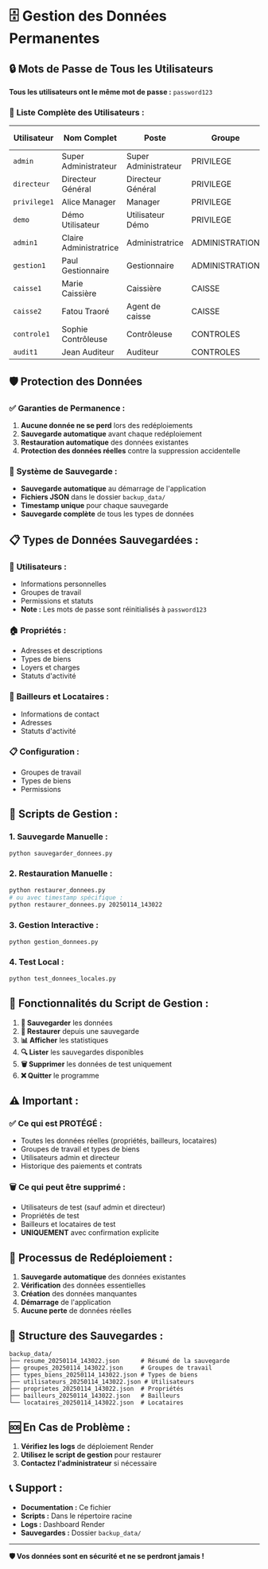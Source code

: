 # 🗄️ Gestion des Données Permanentes

## 🔒 **Mots de Passe de Tous les Utilisateurs**

**Tous les utilisateurs ont le même mot de passe :** `password123`

### 👥 **Liste Complète des Utilisateurs :**

| Utilisateur | Nom Complet | Poste | Groupe | Mot de Passe |
|-------------|-------------|-------|--------|--------------|
| `admin` | Super Administrateur | Super Administrateur | PRIVILEGE | `password123` |
| `directeur` | Directeur Général | Directeur Général | PRIVILEGE | `password123` |
| `privilege1` | Alice Manager | Manager | PRIVILEGE | `password123` |
| `demo` | Démo Utilisateur | Utilisateur Démo | PRIVILEGE | `password123` |
| `admin1` | Claire Administratrice | Administratrice | ADMINISTRATION | `password123` |
| `gestion1` | Paul Gestionnaire | Gestionnaire | ADMINISTRATION | `password123` |
| `caisse1` | Marie Caissière | Caissière | CAISSE | `password123` |
| `caisse2` | Fatou Traoré | Agent de caisse | CAISSE | `password123` |
| `controle1` | Sophie Contrôleuse | Contrôleuse | CONTROLES | `password123` |
| `audit1` | Jean Auditeur | Auditeur | CONTROLES | `password123` |

## 🛡️ **Protection des Données**

### ✅ **Garanties de Permanence :**

1. **Aucune donnée ne se perd** lors des redéploiements
2. **Sauvegarde automatique** avant chaque redéploiement
3. **Restauration automatique** des données existantes
4. **Protection des données réelles** contre la suppression accidentelle

### 🔄 **Système de Sauvegarde :**

- **Sauvegarde automatique** au démarrage de l'application
- **Fichiers JSON** dans le dossier `backup_data/`
- **Timestamp unique** pour chaque sauvegarde
- **Sauvegarde complète** de tous les types de données

## 📋 **Types de Données Sauvegardées :**

### 👥 **Utilisateurs :**
- Informations personnelles
- Groupes de travail
- Permissions et statuts
- **Note :** Les mots de passe sont réinitialisés à `password123`

### 🏠 **Propriétés :**
- Adresses et descriptions
- Types de biens
- Loyers et charges
- Statuts d'activité

### 👤 **Bailleurs et Locataires :**
- Informations de contact
- Adresses
- Statuts d'activité

### 📋 **Configuration :**
- Groupes de travail
- Types de biens
- Permissions

## 🚀 **Scripts de Gestion :**

### 1. **Sauvegarde Manuelle :**
```bash
python sauvegarder_donnees.py
```

### 2. **Restauration Manuelle :**
```bash
python restaurer_donnees.py
# ou avec timestamp spécifique :
python restaurer_donnees.py 20250114_143022
```

### 3. **Gestion Interactive :**
```bash
python gestion_donnees.py
```

### 4. **Test Local :**
```bash
python test_donnees_locales.py
```

## 🔧 **Fonctionnalités du Script de Gestion :**

1. **💾 Sauvegarder** les données
2. **🔄 Restaurer** depuis une sauvegarde
3. **📊 Afficher** les statistiques
4. **🔍 Lister** les sauvegardes disponibles
5. **🗑️ Supprimer** les données de test uniquement
6. **❌ Quitter** le programme

## ⚠️ **Important :**

### ✅ **Ce qui est PROTÉGÉ :**
- Toutes les données réelles (propriétés, bailleurs, locataires)
- Groupes de travail et types de biens
- Utilisateurs admin et directeur
- Historique des paiements et contrats

### 🗑️ **Ce qui peut être supprimé :**
- Utilisateurs de test (sauf admin et directeur)
- Propriétés de test
- Bailleurs et locataires de test
- **UNIQUEMENT** avec confirmation explicite

## 🔄 **Processus de Redéploiement :**

1. **Sauvegarde automatique** des données existantes
2. **Vérification** des données essentielles
3. **Création** des données manquantes
4. **Démarrage** de l'application
5. **Aucune perte** de données réelles

## 📁 **Structure des Sauvegardes :**

```
backup_data/
├── resume_20250114_143022.json      # Résumé de la sauvegarde
├── groupes_20250114_143022.json     # Groupes de travail
├── types_biens_20250114_143022.json # Types de biens
├── utilisateurs_20250114_143022.json # Utilisateurs
├── proprietes_20250114_143022.json  # Propriétés
├── bailleurs_20250114_143022.json   # Bailleurs
└── locataires_20250114_143022.json  # Locataires
```

## 🆘 **En Cas de Problème :**

1. **Vérifiez les logs** de déploiement Render
2. **Utilisez le script de gestion** pour restaurer
3. **Contactez l'administrateur** si nécessaire

## 📞 **Support :**

- **Documentation :** Ce fichier
- **Scripts :** Dans le répertoire racine
- **Logs :** Dashboard Render
- **Sauvegardes :** Dossier `backup_data/`

---

**🛡️ Vos données sont en sécurité et ne se perdront jamais !**

